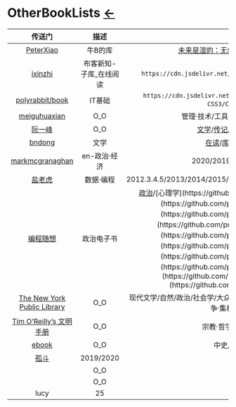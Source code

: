 # OtherBookLists  [←](index.md)

| 传送门 | 描述 | 节选 |
|:---:|:---:|:---:|
| [PeterXiao](https://github.com/PeterXiao/books_list_backup_2018_2019) | 牛B的库 | [未来是湿的：无组织的组织力量-克莱•舍基](https://github.com/PeterXiao/books_list_backup_2018_2019/blob/master/2019/4/Files/baogao/%E6%9C%AA%E6%9D%A5%E6%98%AF%E6%B9%BF%E7%9A%84%EF%BC%9A%E6%97%A0%E7%BB%84%E7%BB%87%E7%9A%84%E7%BB%84%E7%BB%87%E5%8A%9B%E9%87%8F-%E5%85%8B%E8%8E%B1%E2%80%A2%E8%88%8D%E5%9F%BA.epub) |
| [ixinzhi](https://github.com/ixinzhi/igetget) | 布客新知-子库_在线阅读 | `https://cdn.jsdelivr.net/gh/ixinzhi/igetget@master/xxx.pdf` |
| [polyrabbit/book](https://github.com/polyrabbit/book) | IT基础 | `https://cdn.jsdelivr.net/gh/polyrabbit/book@master/HTM5 & CSS3/CSS3属性速查表.pdf` |
| [meiguhuaxian](https://www.cnblogs.com/meiguhuaxian/p/11641423.html) | O_O | 管理·技术/工具·方法/科技·人文/艺术·文学 |
| [阮一峰](https://github.com/ruanyf/reading-list) | O_O | [文学](https://github.com/ruanyf/reading-list#%E6%96%87%E5%AD%A6)/[传记](https://github.com/ruanyf/reading-list#传记)/[历史](https://github.com/ruanyf/reading-list#历史)/[科学](https://github.com/ruanyf/reading-list#科学)/[技术](https://github.com/ruanyf/reading-list#技术)/[杂类](https://github.com/ruanyf/reading-list#杂类) |
| [bndong](https://www.cnblogs.com/bndong/p/10300036.html) | 文学 | [在读](https://www.cnblogs.com/bndong/p/10300036.html#hid-wnZJby)/[库存](https://www.cnblogs.com/bndong/p/10300036.html#hid-AJ7KWC)/[心愿](https://www.cnblogs.com/bndong/p/10300036.html#hid-NihRWK)/[搁置](https://www.cnblogs.com/bndong/p/10300036.html#hid-mHPsGT)/[已读](https://www.cnblogs.com/bndong/p/10300036.html#hid-YCsRpy) |
| [markmcgranaghan](https://markmcgranaghan.com/books) | en-政治·经济 | 2020/2019/2018/2017/2016→ |
| [盐老虎](https://salttiger.com/archives/) | 数据·编程 | 2012.3.4.5/2013/2014/2015/2016/2017/2018/2019/2020/2021.1_5 |
| [编程随想](https://github.com/programthink/books) | 政治电子书 | [政治](https://github.com/programthink/books#1_)/[心理学](https://github.com/programthink/books#2_)/[历史](https://github.com/programthink/books#3_)/[经济](https://github.com/programthink/books#4_)/[管理](https://github.com/programthink/books#5_)/[社会学](https://github.com/programthink/books#6_)/[文艺](https://github.com/programthink/books#7_)/[哲学](https://github.com/programthink/books#8_)/[科普](https://github.com/programthink/books#9_)/[军事](https://github.com/programthink/books#10_)/[IT](https://github.com/programthink/books#11_) |
| [The New York Public Library](https://www.nypl.org/voices/print-publications/books-of-the-century) | O_O | 现代文学/自然/政治/社会学/大众·娱乐/女权运动/经济与技术/乌托邦及反/战争·集权/愉悦/青春文学 |
| [Tim O’Reilly’s 文明手册](https://medium.com/the-long-now-foundation/tim-oreilly-s-book-list-for-the-manual-for-civilization-69598baf562f) | O_O | 宗教·哲学/文学/科技与社会/ |
| [ebook](https://www.cnblogs.com/yasepix/p/12431379.html) | O_O | 中史/科幻/文学/鸡汤 |
| [孤斗](http://d-d.design/?page_id=9618) | 2019/2020 | Y |
| []() | O_O | Y |
| []() | O_O | Y |
| lucy | 25 | X |


